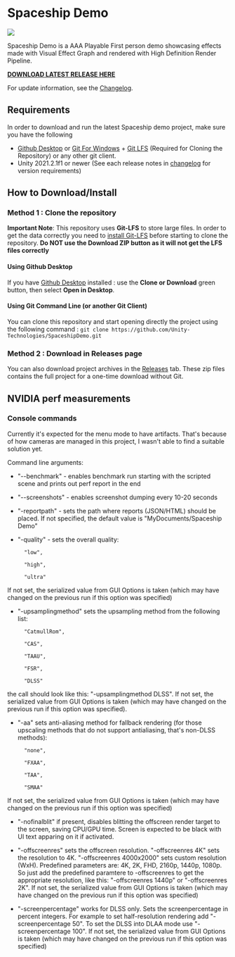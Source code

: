 # Spaceship Demo

![](https://blogs.unity3d.com/wp-content/uploads/2019/08/image10.png)

Spaceship Demo is a AAA Playable First person demo showcasing effects made with Visual Effect Graph and rendered with High Definition Render Pipeline.

**[DOWNLOAD LATEST RELEASE HERE](https://github.com/Unity-Technologies/SpaceshipDemo/releases/latest)**

For update information, see the [Changelog](https://github.com/Unity-Technologies/SpaceshipDemo/blob/master/CHANGELOG.md).

## Requirements

In order to download and run the latest Spaceship demo project, make sure you have the following
* [Github Desktop](https://desktop.github.com/) or [Git For Windows](https://git-scm.com/download/win) + [Git LFS](https://git-lfs.github.com/) (Required for Cloning the Repository) or any other git client.
* Unity 2021.2.1f1 or newer (See each release notes in [changelog](https://github.com/Unity-Technologies/SpaceshipDemo/blob/master/CHANGELOG.md) for version requirements)

## How to Download/Install

### Method 1 : Clone the repository

**Important Note**: This repository uses **Git-LFS** to store large files. In order to get the data correctly you need to [install Git-LFS](https://git-lfs.github.com/) before starting to clone the repository. **Do NOT use the Download ZIP button as it will not get the LFS files correctly**

#### Using Github Desktop

If you have [Github Desktop](https://desktop.github.com/) installed :  use the **Clone or Download** green button, then select **Open in Desktop**.

#### Using Git Command Line (or another Git Client)

You can clone this repository and start opening directly the project using the following command : `git clone https://github.com/Unity-Technologies/SpaceshipDemo.git`

### Method 2 : Download in Releases page

You can also download project archives in the [Releases](https://github.com/Unity-Technologies/SpaceshipDemo/releases) tab. These zip files contains the full project for a one-time download without Git. 

## NVIDIA perf measurements

### Console commands 

Currently it's expected for the menu mode to have artifacts. That's because of how cameras are managed in this project, I wasn't able to find a suitable solution yet.

Command line arguments:

* "--benchmark" - enables benchmark run starting with the scripted scene and prints out perf report in the end

* "--screenshots" - enables screenshot dumping every 10-20 seconds

* "-reportpath" - sets the path where reports (JSON/HTML) should be placed. If not specified, the default value is "MyDocuments/Spaceship Demo"

* "-quality" - sets the overall quality:

		"low",

		"high",

		"ultra"
		
If not set, the serialized value from GUI Options is taken (which may have changed on the previous run if this option was specified)

* "-upsamplingmethod" sets the upsampling method from the following list:

		"CatmullRom",

		"CAS",

		"TAAU",

		"FSR",

		"DLSS"

the call should look like this: "-upsamplingmethod DLSS". If not set, the serialized value from GUI Options is taken (which may have changed on the previous run if this option was specified).

* "-aa" sets anti-aliasing method for fallback rendering (for those upscaling methods that do not support antialiasing, that's non-DLSS methods):

		"none",

		"FXAA",

		"TAA",

		"SMAA"

If not set, the serialized value from GUI Options is taken (which may have changed on the previous run if this option was specified)

* "-nofinalblit" if present, disables blitting the offscreen render target to the screen, saving CPU/GPU time. Screen is expected to be black with UI text apparing on it if activated.

* "-offscreenres" sets the offscreen resolution. "-offscreenres 4K" sets the resolution to 4K. "-offscreenres 4000x2000" sets custom resolution (WxH). Predefined parameters are: 4K, 2K, FHD, 2160p, 1440p, 1080p. So just add the predefined paramtere to -offscreenres to get the appropriate resolution, like this: "-offscreenres 1440p" or "-offscreenres 2K". If not set, the serialized value from GUI Options is taken (which may have changed on the previous run if this option was specified)

* "-screenpercentage" works for DLSS only. Sets the screenpercentage in percent integers. For example to set half-resolution rendering add "-screenpercentage 50". To set the DLSS into DLAA mode use "-screenpercentage 100". If not set, the serialized value from GUI Options is taken (which may have changed on the previous run if this option was specified)